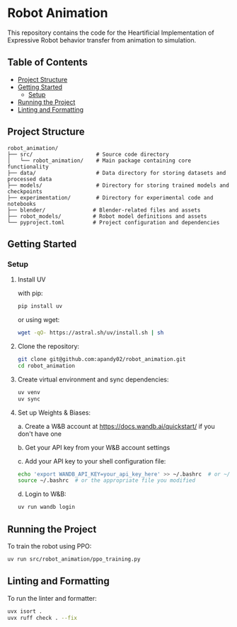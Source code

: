 # Robot Animation

This repository contains the code for the Heartificial Implementation of Expressive Robot behavior transfer from animation to simulation.

## Table of Contents

- [Project Structure](#project-structure)
- [Getting Started](#getting-started)
  - [Setup](#setup)
- [Running the Project](#running-the-project)
- [Linting and Formatting](#linting-and-formatting)

## Project Structure

```
robot_animation/
├── src/                    # Source code directory
│   └── robot_animation/    # Main package containing core functionality
├── data/                   # Data directory for storing datasets and processed data
├── models/                 # Directory for storing trained models and checkpoints
├── experimentation/        # Directory for experimental code and notebooks
├── blender/               # Blender-related files and assets
├── robot_models/          # Robot model definitions and assets
└── pyproject.toml         # Project configuration and dependencies
```

## Getting Started

### Setup

1. Install UV
   
   with pip:
   ```bash
   pip install uv
   ```
   or using wget:
   ```bash
   wget -qO- https://astral.sh/uv/install.sh | sh
   ```

2. Clone the repository:
   ```bash
   git clone git@github.com:apandy02/robot_animation.git
   cd robot_animation
   ```

3. Create virtual environment and sync dependencies:
   ```bash
   uv venv
   uv sync
   ```

4. Set up Weights & Biases:
   
   a. Create a W&B account at https://docs.wandb.ai/quickstart/ if you don't have one
   
   b. Get your API key from your W&B account settings
   
   c. Add your API key to your shell configuration file:
   ```bash
   echo 'export WANDB_API_KEY=your_api_key_here' >> ~/.bashrc  # or ~/.bash_profile or ~/.zshrc
   source ~/.bashrc  # or the appropriate file you modified
   ```
   
   d. Login to W&B:
   ```bash
   uv run wandb login
   ```

## Running the Project

To train the robot using PPO:

```bash
uv run src/robot_animation/ppo_training.py
```

## Linting and Formatting

To run the linter and formatter:

```bash
uvx isort .
uvx ruff check . --fix
```
